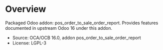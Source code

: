 # Overview

Packaged Odoo addon: pos_order_to_sale_order_report. Provides features documented in upstream Odoo 16 under this addon.

- Source: OCA/OCB 16.0, addon pos_order_to_sale_order_report
- License: LGPL-3
